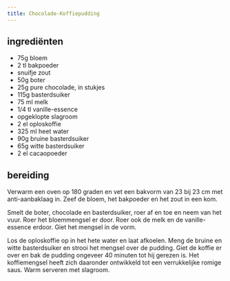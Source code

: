 ```yaml
---
title: Chocolade-Koffiepudding
---
```


## ingrediënten

* 75g bloem
* 2 tl bakpoeder
* snuifje zout
* 50g boter
* 25g pure chocolade, in stukjes
* 115g basterdsuiker
* 75 ml melk
* 1/4 tl vanille-essence
* opgeklopte slagroom
* 2 el oploskoffie
* 325 ml heet water
* 90g bruine basterdsuiker
* 65g witte basterdsuiker
* 2 el cacaopoeder

## bereiding

Verwarm een oven op 180 graden en vet een bakvorm van 23 bij 23 cm met anti-aanbaklaag in.  Zeef de bloem, het bakpoeder en het zout in een kom.

Smelt de boter, chocolade en basterdsuiker, roer af en toe en neem van het vuur. Roer het bloemmengsel er door. Roer ook de melk en de vanille-essence erdoor. Giet het mengsel in de vorm.

Los de oploskoffie op in het hete water en laat afkoelen. Meng de bruine en witte basterdsuiker en strooi het mengsel over de pudding. Giet de koffie er over en bak de pudding ongeveer 40 minuten tot hij gerezen is. Het koffiemengsel heeft zich daaronder ontwikkeld tot een verrukkelijke romige saus. Warm serveren met slagroom.

